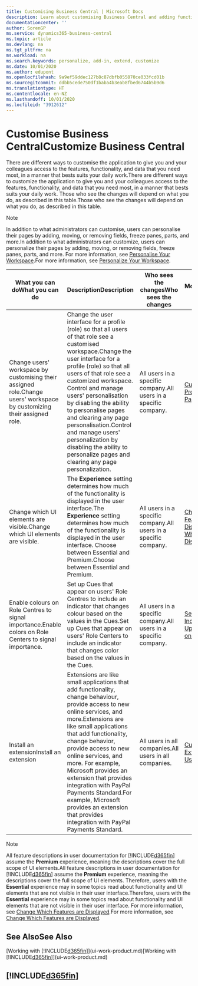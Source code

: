 ```yaml
---
title: Customising Business Central | Microsoft Docs
description: Learn about customising Business Central and adding functionality.
documentationcenter: ''
author: SorenGP
ms.service: dynamics365-business-central
ms.topic: article
ms.devlang: na
ms.tgt_pltfrm: na
ms.workload: na
ms.search.keywords: personalize, add-in, extend, customize
ms.date: 10/01/2020
ms.author: edupont
ms.openlocfilehash: 9a9ef59ddec127b8c87dbfb055870ce033fcd01b
ms.sourcegitcommit: ddbb5cede750df1baba4b3eab8fbed6744b5b9d6
ms.translationtype: HT
ms.contentlocale: en-NZ
ms.lasthandoff: 10/01/2020
ms.locfileid: "3912612"
---
```

# <a name="customize-business-central"></a><span data-ttu-id="ed1d5-103">Customise Business Central</span><span class="sxs-lookup"><span data-stu-id="ed1d5-103">Customize Business Central</span></span>
<span data-ttu-id="ed1d5-104">There are different ways to customise the application to give you and your colleagues access to the features, functionality, and data that you need most, in a manner that bests suits your daily work.</span><span class="sxs-lookup"><span data-stu-id="ed1d5-104">There are different ways to customize the application to give you and your colleagues access to the features, functionality, and data that you need most, in a manner that bests suits your daily work.</span></span> <span data-ttu-id="ed1d5-105">Those who see the changes will depend on what you do, as described in this table.</span><span class="sxs-lookup"><span data-stu-id="ed1d5-105">Those who see the changes will depend on what you do, as described in this table.</span></span>

> [!NOTE]
> <span data-ttu-id="ed1d5-106">In addition to what administrators can customise, users can personalise their pages by adding, moving, or removing fields, freeze panes, parts, and more.</span><span class="sxs-lookup"><span data-stu-id="ed1d5-106">In addition to what administrators can customize, users can personalize their pages by adding, moving, or removing fields, freeze panes, parts, and more.</span></span> <span data-ttu-id="ed1d5-107">For more information, see [Personalise Your Workspace](ui-personalization-user.md).</span><span class="sxs-lookup"><span data-stu-id="ed1d5-107">For more information, see [Personalize Your Workspace](ui-personalization-user.md).</span></span>

| <span data-ttu-id="ed1d5-108">What you can do</span><span class="sxs-lookup"><span data-stu-id="ed1d5-108">What you can do</span></span>    |  <span data-ttu-id="ed1d5-109">Description</span><span class="sxs-lookup"><span data-stu-id="ed1d5-109">Description</span></span>  |  <span data-ttu-id="ed1d5-110">Who sees the changes</span><span class="sxs-lookup"><span data-stu-id="ed1d5-110">Who sees the changes</span></span>  |  <span data-ttu-id="ed1d5-111">More information</span><span class="sxs-lookup"><span data-stu-id="ed1d5-111">More information</span></span>  |
|-----|---------------|---------|-------|
|<span data-ttu-id="ed1d5-112">Change users' workspace by customising their assigned role.</span><span class="sxs-lookup"><span data-stu-id="ed1d5-112">Change users' workspace by customizing their assigned role.</span></span>|<span data-ttu-id="ed1d5-113">Change the user interface for a profile (role) so that all users of that role see a customised workspace.</span><span class="sxs-lookup"><span data-stu-id="ed1d5-113">Change the user interface for a profile (role) so that all users of that role see a customized workspace.</span></span> <span data-ttu-id="ed1d5-114">Control and manage users' personalisation by disabling the ability to personalise pages and clearing any page personalisation.</span><span class="sxs-lookup"><span data-stu-id="ed1d5-114">Control and manage users' personalization by disabling the ability to personalize pages and clearing any page personalization.</span></span>|<span data-ttu-id="ed1d5-115">All users in a specific company.</span><span class="sxs-lookup"><span data-stu-id="ed1d5-115">All users in a specific company.</span></span>|[<span data-ttu-id="ed1d5-116">Customise Pages for Profiles</span><span class="sxs-lookup"><span data-stu-id="ed1d5-116">Customize Pages for Profiles</span></span>](ui-personalization-manage.md)|
|<span data-ttu-id="ed1d5-117">Change which UI elements are visible.</span><span class="sxs-lookup"><span data-stu-id="ed1d5-117">Change which UI elements are visible.</span></span>|<span data-ttu-id="ed1d5-118">The **Experience** setting determines how much of the functionality is displayed in the user interface.</span><span class="sxs-lookup"><span data-stu-id="ed1d5-118">The **Experience** setting determines how much of the functionality is displayed in the user interface.</span></span> <span data-ttu-id="ed1d5-119">Choose between Essential and Premium.</span><span class="sxs-lookup"><span data-stu-id="ed1d5-119">Choose between Essential and Premium.</span></span>|<span data-ttu-id="ed1d5-120">All users in a specific company.</span><span class="sxs-lookup"><span data-stu-id="ed1d5-120">All users in a specific company.</span></span>|[<span data-ttu-id="ed1d5-121">Change Which Features are Displayed</span><span class="sxs-lookup"><span data-stu-id="ed1d5-121">Change Which Features are Displayed</span></span>](ui-experiences.md)|
|<span data-ttu-id="ed1d5-122">Enable colours on Role Centres to signal importance.</span><span class="sxs-lookup"><span data-stu-id="ed1d5-122">Enable colors on Role Centers to signal importance.</span></span>|<span data-ttu-id="ed1d5-123">Set up Cues that appear on users' Role Centres to include an indicator that changes colour based on the values in the Cues.</span><span class="sxs-lookup"><span data-stu-id="ed1d5-123">Set up Cues that appear on users' Role Centers to include an indicator that changes color based on the values in the Cues.</span></span>|<span data-ttu-id="ed1d5-124">All users in a specific company.</span><span class="sxs-lookup"><span data-stu-id="ed1d5-124">All users in a specific company.</span></span>|[<span data-ttu-id="ed1d5-125">Set Up a Coloured Indicator on Cues</span><span class="sxs-lookup"><span data-stu-id="ed1d5-125">Set Up a Colored Indicator on Cues</span></span>](admin-how-set-up-colored-indicator-on-cues.md)|
|<span data-ttu-id="ed1d5-126">Install an extension</span><span class="sxs-lookup"><span data-stu-id="ed1d5-126">Install an extension</span></span>|<span data-ttu-id="ed1d5-127">Extensions are like small applications that add functionality, change behaviour, provide access to new online services, and more.</span><span class="sxs-lookup"><span data-stu-id="ed1d5-127">Extensions are like small applications that add functionality, change behavior, provide access to new online services, and more.</span></span> <span data-ttu-id="ed1d5-128">For example, Microsoft provides an extension that provides integration with PayPal Payments Standard.</span><span class="sxs-lookup"><span data-stu-id="ed1d5-128">For example, Microsoft provides an extension that provides integration with PayPal Payments Standard.</span></span>|<span data-ttu-id="ed1d5-129">All users in all companies.</span><span class="sxs-lookup"><span data-stu-id="ed1d5-129">All users in all companies.</span></span>|[<span data-ttu-id="ed1d5-130">Customising Using Extensions</span><span class="sxs-lookup"><span data-stu-id="ed1d5-130">Customizing Using Extensions</span></span>](ui-extensions.md)|
> [!NOTE]
> <span data-ttu-id="ed1d5-131">All feature descriptions in user documentation for [!INCLUDE[d365fin](includes/d365fin_md.md)] assume the **Premium** experience, meaning the descriptions cover the full scope of UI elements.</span><span class="sxs-lookup"><span data-stu-id="ed1d5-131">All feature descriptions in user documentation for [!INCLUDE[d365fin](includes/d365fin_md.md)] assume the **Premium** experience, meaning the descriptions cover the full scope of UI elements.</span></span> <span data-ttu-id="ed1d5-132">Therefore, users with the **Essential** experience may in some topics read about functionality and UI elements that are not visible in their user interface.</span><span class="sxs-lookup"><span data-stu-id="ed1d5-132">Therefore, users with the **Essential** experience may in some topics read about functionality and UI elements that are not visible in their user interface.</span></span> <span data-ttu-id="ed1d5-133">For more information, see [Change Which Features are Displayed](ui-experiences.md).</span><span class="sxs-lookup"><span data-stu-id="ed1d5-133">For more information, see [Change Which Features are Displayed](ui-experiences.md).</span></span>

## <a name="see-also"></a><span data-ttu-id="ed1d5-134">See Also</span><span class="sxs-lookup"><span data-stu-id="ed1d5-134">See Also</span></span>
<span data-ttu-id="ed1d5-135">[Working with [!INCLUDE[d365fin](includes/d365fin_md.md)]](ui-work-product.md)</span><span class="sxs-lookup"><span data-stu-id="ed1d5-135">[Working with [!INCLUDE[d365fin](includes/d365fin_md.md)]](ui-work-product.md)</span></span>  

## [!INCLUDE[d365fin](includes/free_trial_md.md)]  
